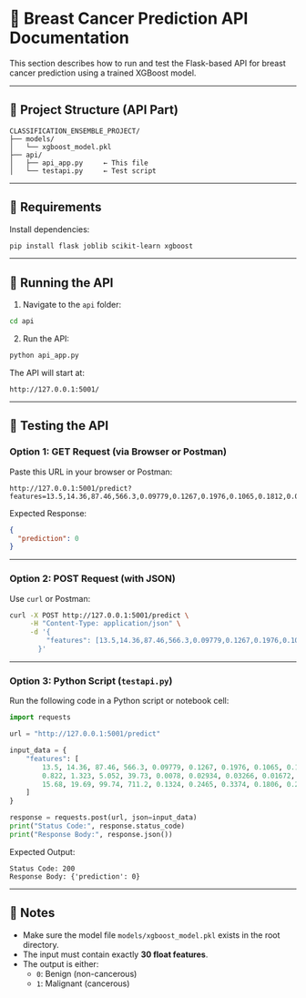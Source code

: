 # 🚀 Breast Cancer Prediction API Documentation

This section describes how to run and test the Flask-based API for breast cancer prediction using a trained XGBoost model.

---

## 📁 Project Structure (API Part)

```
CLASSIFICATION_ENSEMBLE_PROJECT/
├── models/
│   └── xgboost_model.pkl
├── api/
│   ├── api_app.py     ← This file
│   └── testapi.py     ← Test script
```

---

## 🔧 Requirements

Install dependencies:

```bash
pip install flask joblib scikit-learn xgboost
```

---

## 🚀 Running the API

1. Navigate to the `api` folder:

```bash
cd api
```

2. Run the API:

```bash
python api_app.py
```

The API will start at:

```
http://127.0.0.1:5001/
```

---

## 🧪 Testing the API

### Option 1: GET Request (via Browser or Postman)

Paste this URL in your browser or Postman:

```
http://127.0.0.1:5001/predict?features=13.5,14.36,87.46,566.3,0.09779,0.1267,0.1976,0.1065,0.1812,0.06163,0.822,1.323,5.052,39.73,0.0078,0.02934,0.03266,0.01672,0.01958,0.003636,15.68,19.69,99.74,711.2,0.1324,0.2465,0.3374,0.1806,0.2809,0.0786
```

Expected Response:

```json
{
  "prediction": 0
}
```

---

### Option 2: POST Request (with JSON)

Use `curl` or Postman:

```bash
curl -X POST http://127.0.0.1:5001/predict \
     -H "Content-Type: application/json" \
     -d '{
         "features": [13.5,14.36,87.46,566.3,0.09779,0.1267,0.1976,0.1065,0.1812,0.06163,0.822,1.323,5.052,39.73,0.0078,0.02934,0.03266,0.01672,0.01958,0.003636,15.68,19.69,99.74,711.2,0.1324,0.2465,0.3374,0.1806,0.2809,0.0786]
       }'
```

---

### Option 3: Python Script (`testapi.py`)

Run the following code in a Python script or notebook cell:

```python
import requests

url = "http://127.0.0.1:5001/predict"

input_data = {
    "features": [
        13.5, 14.36, 87.46, 566.3, 0.09779, 0.1267, 0.1976, 0.1065, 0.1812, 0.06163,
        0.822, 1.323, 5.052, 39.73, 0.0078, 0.02934, 0.03266, 0.01672, 0.01958, 0.003636,
        15.68, 19.69, 99.74, 711.2, 0.1324, 0.2465, 0.3374, 0.1806, 0.2809, 0.0786
    ]
}

response = requests.post(url, json=input_data)
print("Status Code:", response.status_code)
print("Response Body:", response.json())
```

Expected Output:

```
Status Code: 200
Response Body: {'prediction': 0}
```

---

## 📌 Notes

- Make sure the model file `models/xgboost_model.pkl` exists in the root directory.
- The input must contain exactly **30 float features**.
- The output is either:
  - `0`: Benign (non-cancerous)
  - `1`: Malignant (cancerous)


